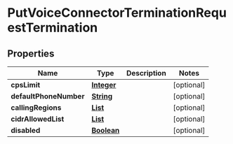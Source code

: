 

# PutVoiceConnectorTerminationRequestTermination


## Properties

| Name | Type | Description | Notes |
|------------ | ------------- | ------------- | -------------|
|**cpsLimit** | [**Integer**](Integer.md) |  |  [optional] |
|**defaultPhoneNumber** | [**String**](String.md) |  |  [optional] |
|**callingRegions** | [**List**](List.md) |  |  [optional] |
|**cidrAllowedList** | [**List**](List.md) |  |  [optional] |
|**disabled** | [**Boolean**](Boolean.md) |  |  [optional] |



